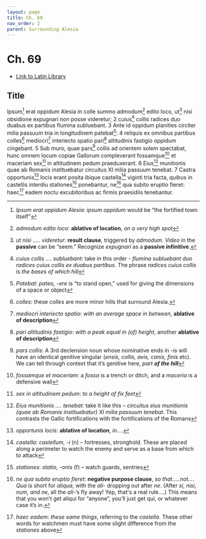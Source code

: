 ```yaml
---
layout: page
title: Ch. 69
nav_order: 2
parent: Surrounding Alesia
---
```


# Ch. 69

- [Link to Latin Library](https://www.thelatinlibrary.com/caesar/gallic/gall7.shtml#69)

## Title 

Ipsum[^1] erat oppidum Alesia in colle summo admodum[^2] edito loco, ut[^3] nisi obsidione expugnari non posse videretur; 2 cuius[^4] collis radices duo duabus ex partibus flumina subluebant. 3 Ante id oppidum planities circiter milia passuum tria in longitudinem patebat[^5]: 4 reliquis ex omnibus partibus colles[^6] mediocri[^7] interiecto spatio pari[^8] altitudinis fastigio oppidum cingebant. 5 Sub muro, quae pars[^9] collis ad orientem solem spectabat, hunc omnem locum copiae Gallorum compleverant fossamque[^10] et maceriam sex[^11] in altitudinem pedum praeduxerant. 6 Eius[^12] munitionis quae ab Romanis instituebatur circuitus XI milia passuum tenebat. 7 Castra opportunis[^13] locis erant posita ibique castella[^14] viginti tria facta, quibus in castellis interdiu stationes[^15] ponebantur, ne[^16] qua subito eruptio fieret: haec[^17] eadem noctu excubitoribus ac firmis praesidiis tenebantur.


[^1]: *Ipsum erat oppidum Alesia*: *ipsum oppidum* would be “the fortified town itself”

[^2]: *admodum edito loco*: **ablative of location**, *on a very high spot*

[^3]: *ut nisi ….. videretur*: **result clause**, triggered by *admodum*. *Video* in the **passive** can be “seem.” Recognize *expugnari* as a **passive infinitive**.

[^4]: *cuius collis …. subluebant*: take in this order - *flumina subluebant duo radices cuius collis ex duabus partibus*. The phrase *radices cuius collis* is *the bases of which hill*

[^5]: *Patebat*: *pateo, -ere* is “to stand open,” used for giving the dimensions of a space or object

[^6]: *colles*: these *colles* are more minor hills that surround Alesia.

[^7]: *mediocri interiecto spatio*: *with an average space in between*, **ablative of description**

[^8]: *pari altitudinis fastigio*: *with a peak equal in (of) height*, another **ablative of description**

[^9]: *pars collis*: A 3rd declension noun whose nominative ends in -*is* will have an identical genitive singular (*ensis, collis, avis, canis, finis* etc). We can tell through context that it’s genitive here, _part **of the hill**_

[^10]: *fossamque et maceriam*: a *fossa* is a trench or ditch, and a *maceria* is a defensive wall

[^11]: *sex in altitudinem pedum*: *to a height of fix feet*

[^12]: *Eius munitionis …. tenebat*: take it like this – *circuitus eius munitionis (quae ab Romanis instituebatur) XI milia passuum tenebat*. This contrasts the Gallic fortifications with the fortifications of the Romans

[^13]: *opportunis locis*: **ablative of location**, *in*….

[^14]: *castella*: *castellum, -i* (n) – fortresses, stronghold. These are placed along a perimeter to watch the enemy and serve as a base from which to attack

[^15]: *stationes*: *statio, -onis* (f) – watch guards, sentries

[^16]: *ne qua subito eruptio fieret*: **negative purpose clause**, *so that…..not…*. *Qua* is short for *aliqua*, with the *ali*- dropping out after *ne*. (After *si, nisi, num, and ne*, all the *ali*-’s fly away! Yep, that's a real rule....) This means that you won’t get aliqui for “anyone”, you’ll just get qui, or whatever case it’s in.

[^17]: *haec eadem*: *these same things*, referring to the *castella*. These other words for watchmen must have some slight difference from the *stationes* above


